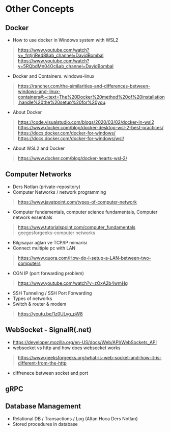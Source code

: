 
# Other Concepts

## Docker
* How to use docker in Windows system with WSL2
> https://www.youtube.com/watch?v=_fntjriRe48&ab_channel=DavidBombal <br/>
> https://www.youtube.com/watch?v=5RQbdMn04Oc&ab_channel=DavidBombal

* Docker and Containers. windows-linux 
> https://rancher.com/the-similarities-and-differences-between-windows-and-linux-containers#:~:text=The%20Docker%20method%20of%20installation,handle%20the%20setup%20for%20you.

* About Docker
> https://code.visualstudio.com/blogs/2020/03/02/docker-in-wsl2 <br/>
> https://www.docker.com/blog/docker-desktop-wsl-2-best-practices/ <br/>
> https://docs.docker.com/docker-for-windows/ <br/>
> https://docs.docker.com/docker-for-windows/wsl/

* About WSL2 and Docker
> https://www.docker.com/blog/docker-hearts-wsl-2/

## Computer Networks
* Ders Notları (private-repository)
* Computer Networks / network programming
> https://www.javatpoint.com/types-of-computer-network
* Computer fundementals, computer science fundamentals, Computer network essentials
> https://www.tutorialspoint.com/computer_fundamentals <br/>
> geegesforgeeks-computer networks 
* Bilgisayar ağları ve TCP/IP mimarisi
* Connect multiple pc with LAN
> https://www.quora.com/How-do-I-setup-a-LAN-between-two-computers
* CGN IP (port forwarding problem)
> https://www.youtube.com/watch?v=zOxA2b4wmHg
* SSH Tunneling / SSH Port Forwarding
* Types of networks
* Switch & router & modem 
> https://youtu.be/1z0ULvg_pW8

## WebSocket - SignalR(.net)
* https://developer.mozilla.org/en-US/docs/Web/API/WebSockets_API
* websocket vs http and how does websocket works
> https://www.geeksforgeeks.org/what-is-web-socket-and-how-it-is-different-from-the-http
* diffrenece between socket and port

## gRPC

## Database Management
* Relational DB / Transactions / Log (Altan Hoca Ders Notları)
* Stored procedures in database
